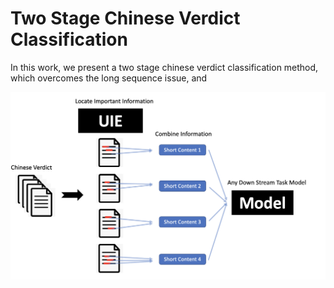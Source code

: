 # Two Stage Chinese Verdict Classification

In this work, we present a two stage chinese verdict classification method, which overcomes the long sequence issue, and 


 <img src="img/general_architecture.png">
